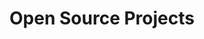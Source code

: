 ---
title: "Open Source Projects"
description : "Open source projects for academic research and applied AI."
draft: false
---